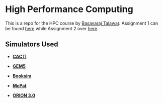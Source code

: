# High Performance Computing

This is a repo for the HPC course by [Basavaraj Talawar](http://bt.nitk.ac.in/index.html).
Assignment 1 can be found [here](http://bt.nitk.ac.in/c/16a/co460/notes/A1.pdf) while 
Assignment 2 over [here](http://bt.nitk.ac.in/c/16a/co460/notes/A2.pdf).

## Simulators Used

- [**CACTI**](http://www.cs.utah.edu/~rajeev/cacti6/)

- [**GEM5**](http://www.gem5.org/Main_Page)

- [**Booksim**](https://github.com/booksim/)

- [**McPat**](https://code.google.com/archive/p/mcpat/)

- [**ORION 3.0**](http://vlsicad.ucsd.edu/ORION3/)

